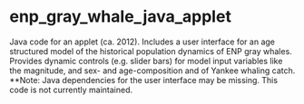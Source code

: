 # enp_gray_whale_java_applet
Java code for an applet (ca. 2012). Includes a user interface for an age structured model of the historical population dynamics of ENP gray whales. Provides dynamic controls (e.g. slider bars) for model input variables like the magnitude, and sex- and age-composition and of Yankee whaling catch. **Note: Java dependencies for the user interface may be missing. This code is not currently maintained. 
